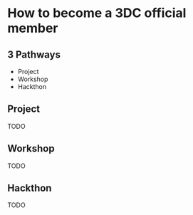 # How to become a 3DC official member 

## 3 Pathways
- Project 
- Workshop
- Hackthon

## Project

TODO 

## Workshop

TODO

## Hackthon

TODO
